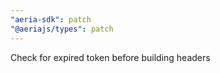 ```yaml
---
"aeria-sdk": patch
"@aeriajs/types": patch
---
```


Check for expired token before building headers
